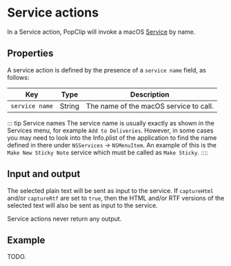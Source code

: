 # Service actions

In a Service action, PopClip will invoke a macOS [Service](https://support.apple.com/en-gb/guide/mac-help/mchlp1012/mac) by name.

## Properties

A service action is defined by the presence of a `service name` field, as follows:

|Key|Type|Description|
|---|----|-----------|
|`service name`|String|The name of the macOS service to call. |

::: tip Service names
The service name is usually exactly as shown in the Services menu, for example `Add to Deliveries`. However, in some cases you may need to look into the Info.plist of the application to find the name defined in there under `NSServices` → `NSMenuItem`. An example of this is the `Make New Sticky Note` service which must be called as `Make Sticky`.
::::

## Input and output

The selected plain text will be sent as input to the service. If `captureHtml` and/or `captureRtf` are set to `true`, then the HTML and/or RTF versions of the selected text will also be sent as input to the service.

Service actions never return any output.

## Example

TODO.
